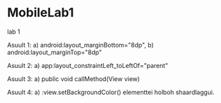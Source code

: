 # MobileLab1
lab 1 

Asuult 1: 
a) android:layout_marginBottom="8dp", 
b) android:layout_marginTop="8dp"

Asuult 2: 
a) app:layout_constraintLeft_toLeftOf="parent"

Asuult 3: 
a) public void callMethod(View view)

Asuult 4: 
a)  :view.setBackgroundColor() elementtei holboh shaardlaggui.
